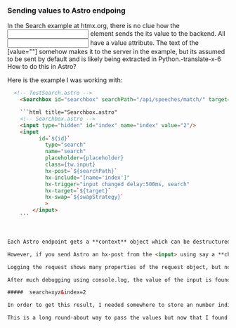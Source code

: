 ### Sending values to Astro endpoing

In the Search example at htmx.org, there is no clue how the <input> element sends the its value to the backend.  All <input> have a value attribute.   The text of the [value=""] somehow makes it to the server in the example, but its assumed to be sent by default and is likely being extracted in Python.-translate-x-6
How to do this in Astro?

Here is the example I was working with:

```html title="TestSearch.astro"
  <!-- TestSearch.astro -->
	<Searchbox id="searchbox" searchPath="/api/speeches/match/" target="#speech-transcript" swapStrategy="innerHTML" />

	```html title="Searchbox.astro"
	<!-- Searchbox.astro -->
	<input type="hidden" id="index" name="index" value="2"/>
	<input
		  id=`${id}`
			type="search"
			name="search"
			placeholder={placeholder}
			class={tw.input}
			hx-post=`${searchPath}`
			hx-include="[name='index']"
			hx-trigger="input changed delay:500ms, search"
			hx-target=`${target}`
			hx-swap=`${swapStrategy}`
			>
		</input>
	```



Each Astro endpoint gets a **context** object which can be destructured into {request, url, params, cookies, locals, session}

However, if you send Astro an hx-post from the <input> using say a **change** event, where is the [value=""]? 

Logging the request shows many properties of the request object, but no **value**.  The **params** is empty and the **url** just contains the path without the data of the <input> element.

After much debugging using console.log, the value of the input is found in logging the request.text() yielding

#####  search=xyz&index=2

In order to get this result, I needed somewhere to store an number indicating the array index for the speech I was looking up.   I used a hidden <input> for lack of a better idea.  Then I included the value of that input into the request using hx-include="[name='index']" (using an attribute selector syntax to identify the correct element)

This is a long round-about way to pass the values but now that I found this, I can split the string returned by request.text() and use these for returng a hypermedia response.